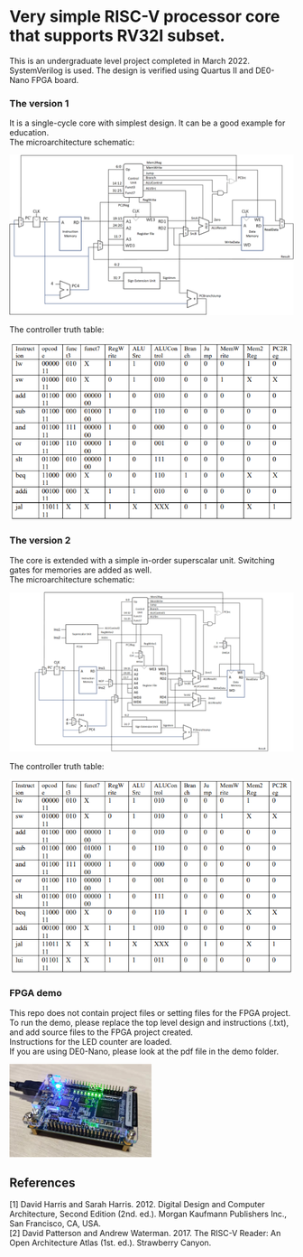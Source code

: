 # Very simple RISC-V processor core that supports RV32I subset.
This is an undergraduate level project completed in March 2022.  
SystemVerilog is used. The design is verified using Quartus II and DE0-Nano FPGA board.  
### The version 1
It is a single-cycle core with simplest design. It can be a good example for education.  
The microarchitecture schematic:  
  
  
![image](schematics/v1.png)  
  
  
The controller truth table:  
  
  
![image](schematics/v1_controller_table.png)  
  
  
### The version 2
The core is extended with a simple in-order superscalar unit. Switching gates for memories are added as well.  
The microarchitecture schematic:  
  
  
![image](schematics/v2.png)  
  
  
The controller truth table:  
  
  
![image](schematics/v2_controller_table.png)  
  
  
### FPGA demo
This repo does not contain project files or setting files for the FPGA project.  
To run the demo, please replace the top level design and instructions (.txt), and add source files to the FPGA project created.  
Instructions for the LED counter are loaded.  
If you are using DE0-Nano, please look at the pdf file in the demo folder.  
  
  
<img src="https://github.com/gsmark36/very-simple-riscv-core/blob/072c0681ec0da6fa76c5eae5c82fdd4edab8a9cd/schematics/demo.png" width=50% height=50%>  
  
  
## References
[1] David Harris and Sarah Harris. 2012. Digital Design and Computer Architecture, Second Edition (2nd. ed.). Morgan Kaufmann Publishers Inc., San Francisco, CA, USA.  
[2]	David Patterson and Andrew Waterman. 2017. The RISC-V Reader: An Open Architecture Atlas (1st. ed.). Strawberry Canyon.  
